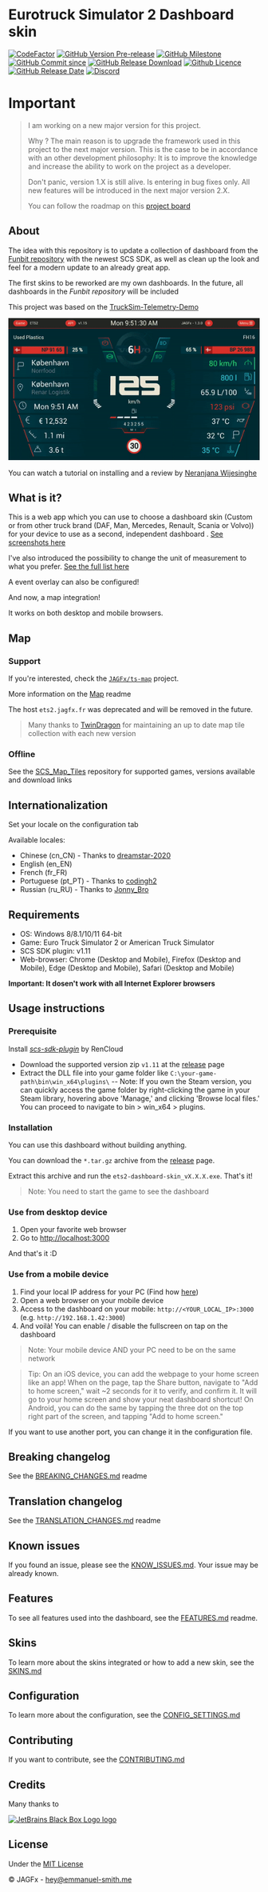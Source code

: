 # Eurotruck Simulator 2 Dashboard skin

[![CodeFactor](https://www.codefactor.io/repository/github/jagfx/ets2-dashboard-skin/badge)](https://www.codefactor.io/repository/github/jagfx/ets2-dashboard-skin/overview)
[![GitHub Version Pre-release](https://img.shields.io/github/v/release/JAGFx/ets2-dashboard-skin?include_prereleases&style=flat-square)](https://github.com/JAGFx/ets2-dashboard-skin/releases)
[![GitHub Milestone](https://img.shields.io/github/milestones/progress/JAGFx/ets2-dashboard-skin/9?style=flat-square)](https://github.com/JAGFx/ets2-dashboard-skin/issues?q=is%3Aopen+is%3Aissue+milestone%3A1.7)
[![GitHub Commit since](https://img.shields.io/github/commits-since/JAGFx/ets2-dashboard-skin/v1.7.2?style=flat-square)](https://github.com/JAGFx/ets2-dashboard-skin/releases)
[![GitHub Release Download](https://img.shields.io/github/downloads/JAGFx/ets2-dashboard-skin/total?style=flat-square)](https://github.com/JAGFx/ets2-dashboard-skin/releases/latest)
[![Github Licence](https://img.shields.io/github/license/JAGFx/ets2-dashboard-skin?style=flat-square)](https://github.com/JAGFx/ets2-dashboard-skin/blob/master/README.md)
[![GitHub Release Date](https://img.shields.io/github/release-date-pre/JAGFx/ets2-dashboard-skin?style=flat-square)](https://github.com/JAGFx/ets2-dashboard-skin/releases/latest)
[![Discord](https://img.shields.io/discord/764915323693826059.svg?label=&logo=discord&logoColor=ffffff&color=7389D8&labelColor=6A7EC2)](https://discord.gg/8abqrEeFxF)

# Important

> I am working on a new major version for this project.
>
>Why ? The main reason is to upgrade the framework used in this project to the next major version.
This is the case to be in accordance with an other development philosophy: It is to improve the knowledge and increase the ability to work on the project as a developer.
>
> Don't panic, version 1.X is still alive. Is entering in bug fixes only.
All new features will be introduced in the next major version 2.X.
>
> You can follow the roadmap on this [project board](https://github.com/users/JAGFx/projects/4)

## About

The idea with this repository is to update a collection of dashboard from
the [Funbit repository](https://github.com/Funbit/ets2-telemetry-server) with the newest SCS SDK, as well as clean up
the look and feel for a modern update to an already great app.

The first skins to be reworked are my own dashboards. In the future, all dashboards in the *Funbit repository* will be
included

This project was based on the [TruckSim-Telemetry-Demo](https://github.com/kniffen/TruckSim-Telemetry-Demo)

![Screenshot](doc/screens/demo.gif)

You can watch a tutorial on installing and a review
by [Neranjana Wijesinghe](https://www.youtube.com/playlist?list=PLJONr1a8YX5Tyw-i49yk2jYTAFJJ5h7fw)

## What is it?

This is a web app which you can use to choose a dashboard skin (Custom or from other truck brand (DAF, Man, Mercedes,
Renault, Scania or Volvo)) for your device to use as a second, independent dashboard
. [See screenshots here](https://github.com/JAGFx/ets2-dashboard-skin/blob/master/doc/SKINS.md)

I've also introduced the possibility to change the unit of measurement to what you
prefer. [See the full list here](https://github.com/JAGFx/ets2-dashboard-skin/blob/master/doc/CONFIG_SETTINGS.md)

A event overlay can also be configured!

And now, a map integration!

It works on both desktop and mobile browsers.

## Map

### Support

If you're interested, check the [`JAGFx/ts-map`](https://github.com/JAGFx/ts-map) project.

More information on the [Map](./doc/MAP.md) readme

The host `ets2.jagfx.fr` was deprecated and will be removed in the future.

> Many thanks to [TwinDragon](https://github.com/TwinDragon) for maintaining an up to date map tile collection with each new version

### Offline

See the [SCS_Map_Tiles](https://github.com/TwinDragon/SCS_Map_Tiles#supported-maps) repository for supported games,
versions available and download links

## Internationalization

Set your locale on the configuration tab

Available locales:

- Chinese (cn_CN) - Thanks to [dreamstar-2020](https://github.com/dreamstar-2020)
- English (en_EN)
- French (fr_FR)
- Portuguese (pt_PT) - Thanks to [codingh2](https://github.com/codingh2) 
- Russian (ru_RU) - Thanks to [Jonny_Bro](https://github.com/JonnyBro)

## Requirements

- OS: Windows 8/8.1/10/11 64-bit
- Game: Euro Truck Simulator 2 or American Truck Simulator
- SCS SDK plugin: v1.11
- Web-browser: Chrome (Desktop and Mobile), Firefox (Desktop and Mobile), Edge (Desktop and Mobile), Safari (Desktop and
  Mobile)

**Important: It dosen't work with all Internet Explorer browsers**

## Usage instructions

### Prerequisite

Install *[scs-sdk-plugin](https://github.com/RenCloud/scs-sdk-plugin)* by RenCloud

- Download the supported version zip `v1.11` at
  the [release](https://github.com/RenCloud/scs-sdk-plugin/releases/download/V.1.11/release_v_1_11.zip) page
- Extract the DLL file into your game folder like `C:\your-game-path\bin\win_x64\plugins\`
  -- Note: If you own the Steam version, you can quickly access the game folder by right-clicking the game in your Steam
  library, hovering above 'Manage,' and clicking 'Browse local files.' You can proceed to navigate to bin > win_x64 >
  plugins.

### Installation

You can use this dashboard without building anything.

You can download the `*.tar.gz` archive from the [release](https://github.com/JAGFx/ets2-dashboard-skin/releases/latest)
page.

Extract this archive and run the `ets2-dashboard-skin_vX.X.X.exe`. That's it!

> Note: You need to start the game to see the dashboard

### Use from desktop device

1. Open your favorite web browser
2. Go to [http://localhost:3000](http://localhost:3000)

And that's it :D

### Use from a mobile device

1. Find your local IP address for your PC (Find
   how [here](https://www.whatismybrowser.com/detect/what-is-my-local-ip-address))
2. Open a web browser on your mobile device
3. Access to the dashboard on your mobile: `http://<YOUR_LOCAL_IP>:3000` (e.g. `http://192.168.1.42:3000`)
4. And voilà! You can enable / disable the fullscreen on tap on the dashboard

> Note: Your mobile device AND your PC need to be on the same network

> Tip: On an iOS device, you can add the webpage to your home screen like an app! When on the page, tap the Share button, navigate to "Add to home screen," wait ~2 seconds for it to verify, and confirm it. It will go to your home screen and show your neat dashboard shortcut! On Android, you can do the same by tapping the three dot on the top right part of the screen, and tapping "Add to home screen."

If you want to use another port, you can change it in the configuration file.

## Breaking changelog

See the [BREAKING_CHANGES.md](doc/BREAKING_CHANGES.md) readme

## Translation changelog

See the [TRANSLATION_CHANGES.md](doc/TRANSLATION_CHANGES.md) readme

## Known issues

If you found an issue, please see the [KNOW_ISSUES.md](doc/KNOW_ISSUES.md). Your issue may be already known.

## Features

To see all features used into the dashboard, see the [FEATURES.md](doc/FEATURES.md) readme.

## Skins

To learn more about the skins integrated or how to add a new skin, see the [SKINS.md](doc/SKINS.md)

## Configuration

To learn more about the configuration, see the [CONFIG_SETTINGS.md](doc/CONFIG_SETTINGS.md)

## Contributing

If you want to contribute, see the [CONTRIBUTING.md](CONTRIBUTING.md)

## Credits

Many thanks to

[![JetBrains Black Box Logo logo](https://resources.jetbrains.com/storage/products/company/brand/logos/jb_square.svg)](https://www.jetbrains.com/?from=EurotruckSimulator2Dashboardskin)

## License

Under the [MIT License](LICENSE)

© JAGFx - hey@emmanuel-smith.me
